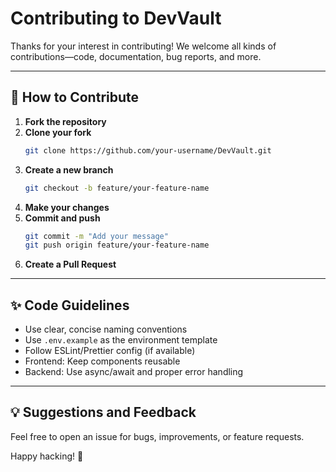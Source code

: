 # Contributing to DevVault

Thanks for your interest in contributing! We welcome all kinds of contributions—code, documentation, bug reports, and more.

---

## 🧩 How to Contribute

1. **Fork the repository**
2. **Clone your fork**
   ```bash
   git clone https://github.com/your-username/DevVault.git
   ```
3. **Create a new branch**
   ```bash
   git checkout -b feature/your-feature-name
   ```
4. **Make your changes**
5. **Commit and push**
   ```bash
   git commit -m "Add your message"
   git push origin feature/your-feature-name
   ```
6. **Create a Pull Request**

---

## ✨ Code Guidelines

- Use clear, concise naming conventions
- Use `.env.example` as the environment template
- Follow ESLint/Prettier config (if available)
- Frontend: Keep components reusable
- Backend: Use async/await and proper error handling

---

## 💡 Suggestions and Feedback

Feel free to open an issue for bugs, improvements, or feature requests.

Happy hacking! 🚀
